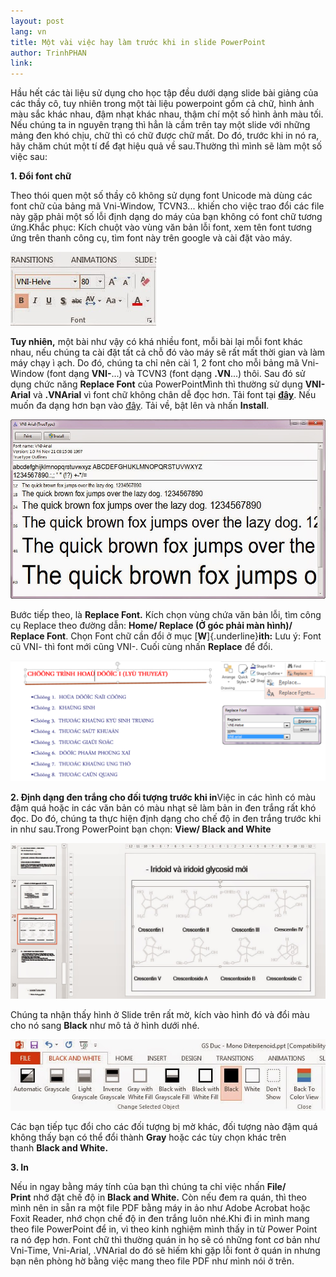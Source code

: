 ```yaml
---
layout: post
lang: vn
title: Một vài việc hay làm trước khi in slide PowerPoint
author: TrinhPHAN
link: 
---
```


Hầu hết các tài liệu sử dụng cho học tập đều dưới dạng slide bài giảng của các thầy cô, tuy nhiên trong một tài liệu powerpoint gồm cả chữ, hình ảnh màu sắc khác nhau, đậm nhạt khác nhau, thậm chí một số hình ảnh màu tối. Nếu chúng ta in nguyên trạng thì hẳn là cầm trên tay một slide với những mảng đen khó chịu, chữ thì có chữ được chữ mất. Do đó, trước khi in nó ra, hãy chăm chút một tí để đạt hiệu quả về sau.Thường thì mình sẽ làm một số việc sau:

**1.  Đổi font chữ**

Theo thói quen một số thầy cô không sử dụng font Unicode mà dùng các font chữ của bảng mã Vni-Window, TCVN3... khiến cho việc trao đổi các file này gặp phải một số lỗi định dạng do máy của bạn không có font chữ tương ứng.Khắc phục: Kích chuột vào vùng văn bản lỗi font, xem tên font tương ứng trên thanh công cụ, tìm font này trên google và cài đặt vào máy.

![](/images/vn_tut/in-slide-pp/pic1.jpg)

**Tuy nhiên,** một bài như vậy có khá nhiều font, mỗi bài lại mỗi font khác nhau, nếu chúng ta cài đặt tất cả chỗ đó vào máy sẽ rất mất thời gian và làm máy chạy ì ạch. Do đó, chúng ta chỉ nên cài 1, 2 font cho mỗi bảng mã Vni-Window (font dạng **VNI-**...) và TCVN3 (font dạng **.VN**...) thôi. Sau đó sử dụng chức năng **Replace Font** của PowerPointMình thì thường sử dụng **VNI-Arial** và **.VNArial** vì font chữ không chân dễ đọc hơn. Tải font tại [**đây**](https://drive.google.com/file/d/0B8Hrctiq-vGRd1h0NnBudWtxSkk/view?usp=sharing). Nếu muốn đa dạng hơn bạn vào [đây](http://www.fontchu.com/danhmucfont.htm). Tải về, bật lên và nhấn **Install**.

![](/images/vn_tut/in-slide-pp/pic2.jpg)

Bước tiếp theo, là **Replace Font.** Kích chọn vùng chứa văn bản lỗi, tìm công cụ Replace theo đường dẫn: **Home/ Replace (Ở góc phải màn hình)/ Replace Font**. Chọn Font chữ cần đổi ở mục [**W**]{.underline}**ith:** Lưu ý: Font cũ VNI- thì font mới cũng VNI-. Cuối cùng nhấn **Replace** để đổi.

![](/images/vn_tut/in-slide-pp/pic3.png)

**2. Định dạng đen trắng cho đối tượng trước khi in**Việc in các hình có màu đậm quá hoặc in các văn bản có màu nhạt sẽ làm bản in đen trắng rất khó đọc. Do đó, chúng ta thực hiện định dạng cho chế độ in đen trắng trước khi in như sau.Trong PowerPoint bạn chọn: **View/ Black and White**

![](/images/vn_tut/in-slide-pp/pic4.jpg)

Chúng ta nhận thấy hình ở Slide trên rất mờ, kích vào hình đó và đổi màu cho nó sang **Black** như mô tả ở hình dưới nhé.

![](/images/vn_tut/in-slide-pp/pic5.jpg)

Các bạn tiếp tục đổi cho các đối tượng bị mờ khác, đối tượng nào đậm quá không thấy bạn có thể đổi thành **Gray** hoặc các tùy chọn khác trên thanh **Black and White.**

**3. In**

Nếu in ngay bằng máy tính của bạn thì chúng ta chỉ việc nhấn **File/ Print** nhớ đặt chế độ in **Black and White.** Còn nếu đem ra quán, thì theo mình nên in sẵn ra một file PDF bằng máy in ảo như Adobe Acrobat hoặc Foxit Reader, nhớ chọn chế độ in đen trắng luôn nhé.Khi đi in mình mang theo file PowerPoint để in, vì theo kinh nghiệm mình thấy in từ Power Point ra nó đẹp hơn. Font chữ thì thường quán in họ sẽ có những font cơ bản như Vni-Time, Vni-Arial, .VNArial do đó sẽ hiếm khi gặp lỗi font ở quán in nhưng bạn nên phòng hờ bằng việc mang theo file PDF như mình nói ở trên.
